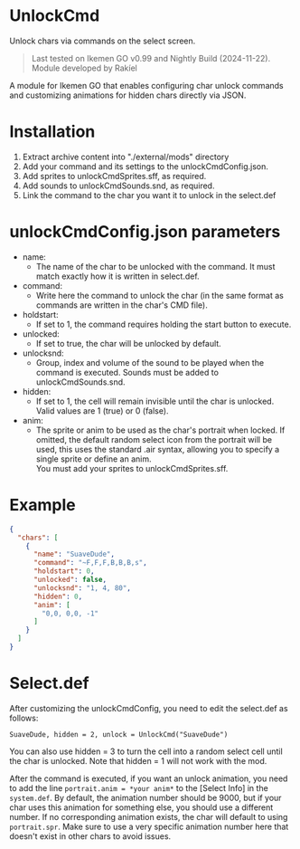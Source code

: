 # UnlockCmd
Unlock chars via commands on the select screen.

>Last tested on Ikemen GO v0.99 and Nightly Build (2024-11-22).  
>Module developed by Rakíel

A module for Ikemen GO that enables configuring char unlock commands and customizing animations for hidden chars directly via JSON.

# Installation

1. Extract archive content into "./external/mods" directory
2. Add your command and its settings to the unlockCmdConfig.json.
3. Add sprites to unlockCmdSprites.sff, as required.
5. Add sounds to unlockCmdSounds.snd, as required.
6. Link the command to the char you want it to unlock in the select.def

# unlockCmdConfig.json parameters

- name:
  - The name of the char to be unlocked with the command. It must match exactly how it is written in select.def.  
- command:
  - Write here the command to unlock the char (in the same format as commands are written in the char's CMD file).  
- holdstart:
  - If set to 1, the command requires holding the start button to execute.  
- unlocked:
  - If set to true, the char will be unlocked by default.  
- unlocksnd:
  - Group, index and volume of the sound to be played when the command is executed. Sounds must be added to unlockCmdSounds.snd.  
- hidden:
  - If set to 1, the cell will remain invisible until the char is unlocked. Valid values are 1 (true) or 0 (false).  
- anim:
  - The sprite or anim to be used as the char's portrait when locked. If omitted, the default random select icon from the portrait will be used, this uses the standard .air syntax, allowing you to specify a single sprite or define an anim.  
   You must add your sprites to unlockCmdSprites.sff.  

# Example
  ```json
  {
    "chars": [
      {
        "name": "SuaveDude",
        "command": "~F,F,F,B,B,B,s",
        "holdstart": 0,
        "unlocked": false,
        "unlocksnd": "1, 4, 80",
        "hidden": 0,
        "anim": [
          "0,0, 0,0, -1"
        ]
      }
    ]
  }
 ```
# Select.def

After customizing the unlockCmdConfig, you need to edit the select.def as follows:

``SuaveDude, hidden = 2, unlock = UnlockCmd("SuaveDude")``

You can also use hidden = 3 to turn the cell into a random select cell until the char is unlocked. Note that hidden = 1 will not work with the mod.

After the command is executed, if you want an unlock animation, you need to add the line ``portrait.anim = *your anim*`` to the [Select Info] in the ``system.def``. By default, the animation number should be 9000, but if your char uses this animation for something else, 
you should use a different number. If no corresponding animation exists, the char will default to using ``portrait.spr``. Make sure to use a very specific animation number here that doesn't exist in other chars to avoid issues.
